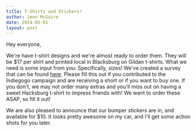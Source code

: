```yaml
---
title: T-Shirts and Stickers!
author: Jenn McGuire
date: 2014-05-01
layout: post
---
```


Hey everyone,

We're have t-shirt designs and we're almost ready to order them. They will be $17 per shirt and printed local in Blacksburg on Gildan t-shirts. What we need is some input from you: Specifically, sizes! We've created a survey that can be found  [here](https://docs.google.com/forms/d/1FhjwTpiil8KE1rHppFmEYEaRX01aA_y9AnC3apffd9k/viewform?usp=send_form). Please fill this out if you contributed to the Indiegogo campaign and are receiving a short or if you want to buy one. If you don't, we may not order many extras and you'll miss out on having a sweet Hacksburg t-shirt to impress friends with! We want to order these ASAP, so fill it out!

We are also pleased to announce that our bumper stickers are in, and available for $10. It looks pretty awesome on my car, and I'll get some action shots for you later.

